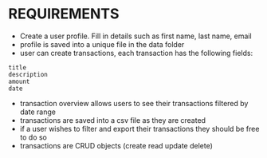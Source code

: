 # REQUIREMENTS

+ Create a user profile. Fill in details such as first name, last name, email
+ profile is saved into a unique file in the data folder
+ user can create transactions, each transaction has the following fields:
```
title
description
amount
date
```
+ transaction overview allows users to see their transactions filtered by date range
+ transactions are saved into a csv file as they are created
+ if a user wishes to filter and export their transactions they should be free to do so
+ transactions are CRUD objects (create read update delete)